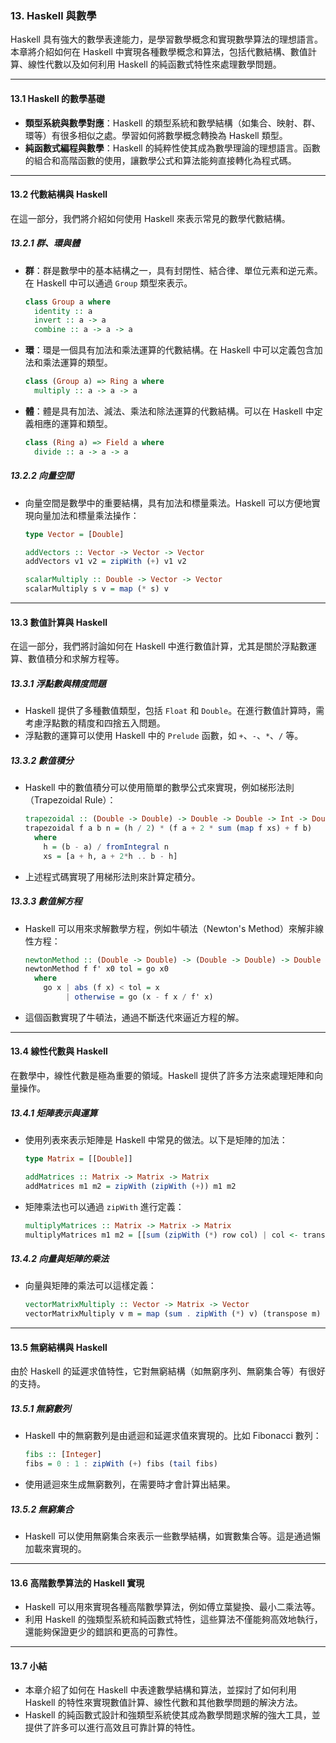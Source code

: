 ### **13. Haskell 與數學**

Haskell 具有強大的數學表達能力，是學習數學概念和實現數學算法的理想語言。本章將介紹如何在 Haskell 中實現各種數學概念和算法，包括代數結構、數值計算、線性代數以及如何利用 Haskell 的純函數式特性來處理數學問題。

---

#### **13.1 Haskell 的數學基礎**
- **類型系統與數學對應**：Haskell 的類型系統和數學結構（如集合、映射、群、環等）有很多相似之處。學習如何將數學概念轉換為 Haskell 類型。
- **純函數式編程與數學**：Haskell 的純粹性使其成為數學理論的理想語言。函數的組合和高階函數的使用，讓數學公式和算法能夠直接轉化為程式碼。

---

#### **13.2 代數結構與 Haskell**
在這一部分，我們將介紹如何使用 Haskell 來表示常見的數學代數結構。

##### **13.2.1 群、環與體**
- **群**：群是數學中的基本結構之一，具有封閉性、結合律、單位元素和逆元素。在 Haskell 中可以通過 `Group` 類型來表示。
  ```haskell
  class Group a where
    identity :: a
    invert :: a -> a
    combine :: a -> a -> a
  ```

- **環**：環是一個具有加法和乘法運算的代數結構。在 Haskell 中可以定義包含加法和乘法運算的類型。
  ```haskell
  class (Group a) => Ring a where
    multiply :: a -> a -> a
  ```

- **體**：體是具有加法、減法、乘法和除法運算的代數結構。可以在 Haskell 中定義相應的運算和類型。
  ```haskell
  class (Ring a) => Field a where
    divide :: a -> a -> a
  ```

##### **13.2.2 向量空間**
- 向量空間是數學中的重要結構，具有加法和標量乘法。Haskell 可以方便地實現向量加法和標量乘法操作：
  ```haskell
  type Vector = [Double]

  addVectors :: Vector -> Vector -> Vector
  addVectors v1 v2 = zipWith (+) v1 v2

  scalarMultiply :: Double -> Vector -> Vector
  scalarMultiply s v = map (* s) v
  ```

---

#### **13.3 數值計算與 Haskell**
在這一部分，我們將討論如何在 Haskell 中進行數值計算，尤其是關於浮點數運算、數值積分和求解方程等。

##### **13.3.1 浮點數與精度問題**
- Haskell 提供了多種數值類型，包括 `Float` 和 `Double`。在進行數值計算時，需考慮浮點數的精度和四捨五入問題。
- 浮點數的運算可以使用 Haskell 中的 `Prelude` 函數，如 `+`、`-`、`*`、`/` 等。

##### **13.3.2 數值積分**
- Haskell 中的數值積分可以使用簡單的數學公式來實現，例如梯形法則（Trapezoidal Rule）：
  ```haskell
  trapezoidal :: (Double -> Double) -> Double -> Double -> Int -> Double
  trapezoidal f a b n = (h / 2) * (f a + 2 * sum (map f xs) + f b)
    where
      h = (b - a) / fromIntegral n
      xs = [a + h, a + 2*h .. b - h]
  ```

- 上述程式碼實現了用梯形法則來計算定積分。

##### **13.3.3 數值解方程**
- Haskell 可以用來求解數學方程，例如牛頓法（Newton's Method）來解非線性方程：
  ```haskell
  newtonMethod :: (Double -> Double) -> (Double -> Double) -> Double -> Double -> Double
  newtonMethod f f' x0 tol = go x0
    where
      go x | abs (f x) < tol = x
           | otherwise = go (x - f x / f' x)
  ```

- 這個函數實現了牛頓法，通過不斷迭代來逼近方程的解。

---

#### **13.4 線性代數與 Haskell**
在數學中，線性代數是極為重要的領域。Haskell 提供了許多方法來處理矩陣和向量操作。

##### **13.4.1 矩陣表示與運算**
- 使用列表來表示矩陣是 Haskell 中常見的做法。以下是矩陣的加法：
  ```haskell
  type Matrix = [[Double]]

  addMatrices :: Matrix -> Matrix -> Matrix
  addMatrices m1 m2 = zipWith (zipWith (+)) m1 m2
  ```

- 矩陣乘法也可以通過 `zipWith` 進行定義：
  ```haskell
  multiplyMatrices :: Matrix -> Matrix -> Matrix
  multiplyMatrices m1 m2 = [[sum (zipWith (*) row col) | col <- transpose m2] | row <- m1]
  ```

##### **13.4.2 向量與矩陣的乘法**
- 向量與矩陣的乘法可以這樣定義：
  ```haskell
  vectorMatrixMultiply :: Vector -> Matrix -> Vector
  vectorMatrixMultiply v m = map (sum . zipWith (*) v) (transpose m)
  ```

---

#### **13.5 無窮結構與 Haskell**
由於 Haskell 的延遲求值特性，它對無窮結構（如無窮序列、無窮集合等）有很好的支持。

##### **13.5.1 無窮數列**
- Haskell 中的無窮數列是由遞迴和延遲求值來實現的。比如 Fibonacci 數列：
  ```haskell
  fibs :: [Integer]
  fibs = 0 : 1 : zipWith (+) fibs (tail fibs)
  ```

- 使用遞迴來生成無窮數列，在需要時才會計算出結果。

##### **13.5.2 無窮集合**
- Haskell 可以使用無窮集合來表示一些數學結構，如實數集合等。這是通過懶加載來實現的。
  
---

#### **13.6 高階數學算法的 Haskell 實現**
- Haskell 可以用來實現各種高階數學算法，例如傅立葉變換、最小二乘法等。
- 利用 Haskell 的強類型系統和純函數式特性，這些算法不僅能夠高效地執行，還能夠保證更少的錯誤和更高的可靠性。

---

#### **13.7 小結**
- 本章介紹了如何在 Haskell 中表達數學結構和算法，並探討了如何利用 Haskell 的特性來實現數值計算、線性代數和其他數學問題的解決方法。
- Haskell 的純函數式設計和強類型系統使其成為數學問題求解的強大工具，並提供了許多可以進行高效且可靠計算的特性。

